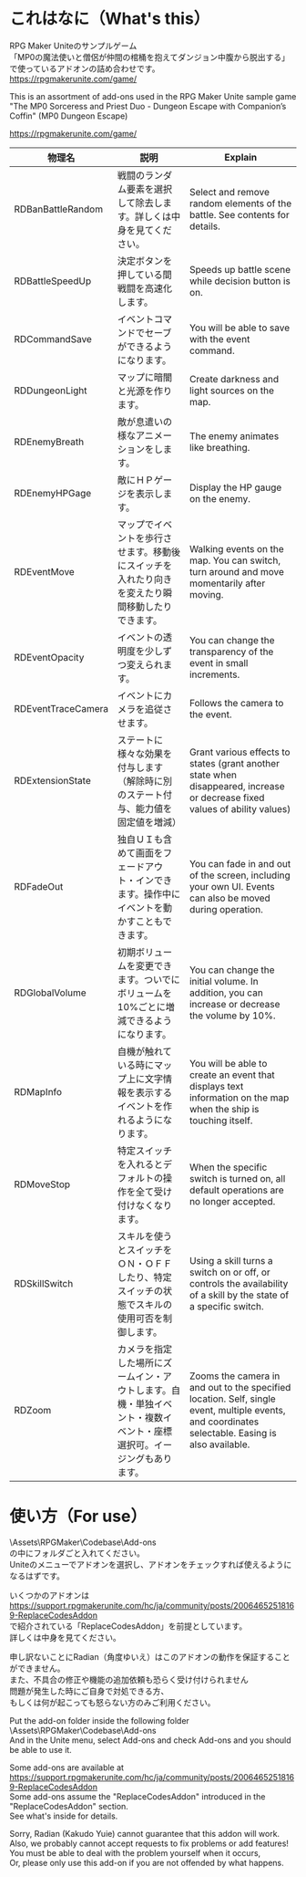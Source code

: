 # これはなに（What's this） 
RPG Maker Uniteのサンプルゲーム  
「MP0の魔法使いと僧侶が仲間の棺桶を抱えてダンジョン中腹から脱出する」  
で使っているアドオンの詰め合わせです。  
https://rpgmakerunite.com/game/  
  
This is an assortment of add-ons used in the RPG Maker Unite sample game  
"The MP0 Sorceress and Priest Duo - Dungeon Escape with Companion’s Coffin" (MP0 Dungeon Escape)
  
https://rpgmakerunite.com/game/  
  
| 物理名 | 説明 | Explain |
----|----|---- 
| RDBanBattleRandom | 戦闘のランダム要素を選択して除去します。詳しくは中身を見てください。 | Select and remove random elements of the battle. See contents for details. |
| RDBattleSpeedUp | 決定ボタンを押している間戦闘を高速化します。 | Speeds up battle scene while decision button is on. |
| RDCommandSave | イベントコマンドでセーブができるようになります。 | You will be able to save with the event command. |
| RDDungeonLight | マップに暗闇と光源を作ります。 | Create darkness and light sources on the map. |
| RDEnemyBreath | 敵が息遣いの様なアニメーションをします。 | The enemy animates like breathing. |
| RDEnemyHPGage | 敵にＨＰゲージを表示します。 | Display the HP gauge on the enemy. |
| RDEventMove | マップでイベントを歩行させます。移動後にスイッチを入れたり向きを変えたり瞬間移動したりできます。 | Walking events on the map. You can switch, turn around and move momentarily after moving. |
| RDEventOpacity | イベントの透明度を少しずつ変えられます。 | You can change the transparency of the event in small increments. |
| RDEventTraceCamera | イベントにカメラを追従させます。 | Follows the camera to the event. |
| RDExtensionState | ステートに様々な効果を付与します（解除時に別のステート付与、能力値を固定値を増減） | Grant various effects to states (grant another state when disappeared, increase or decrease fixed values of ability values) |
| RDFadeOut | 独自ＵＩも含めて画面をフェードアウト・インできます。操作中にイベントを動かすこともできます。 | You can fade in and out of the screen, including your own UI. Events can also be moved during operation. |
| RDGlobalVolume | 初期ボリュームを変更できます。ついでにボリュームを10%ごとに増減できるようになります。 | You can change the initial volume. In addition, you can increase or decrease the volume by 10%. |
| RDMapInfo | 自機が触れている時にマップ上に文字情報を表示するイベントを作れるようになります。 | You will be able to create an event that displays text information on the map when the ship is touching itself. |
| RDMoveStop | 特定スイッチを入れるとデフォルトの操作を全て受け付けなくなります。 | When the specific switch is turned on, all default operations are no longer accepted. |
| RDSkillSwitch | スキルを使うとスイッチをＯＮ・ＯＦＦしたり、特定スイッチの状態でスキルの使用可否を制御します。 | Using a skill turns a switch on or off, or controls the availability of a skill by the state of a specific switch. |
| RDZoom | カメラを指定した場所にズームイン・アウトします。自機・単独イベント・複数イベント・座標選択可。イージングもあります。 | Zooms the camera in and out to the specified location. Self, single event, multiple events, and coordinates selectable. Easing is also available. |
  
# 使い方（For use） 
\Assets\RPGMaker\Codebase\Add-ons  
の中にフォルダごと入れてください。  
Uniteのメニューでアドオンを選択し、アドオンをチェックすれば使えるようになるはずです。 
 
いくつかのアドオンは  
https://support.rpgmakerunite.com/hc/ja/community/posts/20064652518169-ReplaceCodesAddon  
で紹介されている「ReplaceCodesAddon」を前提としています。  
詳しくは中身を見てください。  
  
申し訳ないことにRadian（角度ゆいえ）はこのアドオンの動作を保証することができません。  
また、不具合の修正や機能の追加依頼も恐らく受け付けられません  
問題が発生した時にご自身で対処できる方、  
もしくは何が起こっても怒らない方のみご利用ください。  
 
Put the add-on folder inside the following folder  
\Assets\RPGMaker\Codebase\Add-ons  
And in the Unite menu, select Add-ons and check Add-ons and you should be able to use it.  
  
Some add-ons are available at  
https://support.rpgmakerunite.com/hc/ja/community/posts/20064652518169-ReplaceCodesAddon  
Some add-ons assume the "ReplaceCodesAddon" introduced in the "ReplaceCodesAddon" section.  
See what's inside for details.  
  
Sorry, Radian (Kakudo Yuie) cannot guarantee that this addon will work.  
Also, we probably cannot accept requests to fix problems or add features!  
You must be able to deal with the problem yourself when it occurs,  
Or, please only use this add-on if you are not offended by what happens.  
  
